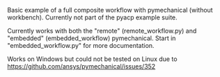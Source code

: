 Basic example of a full composite workflow with pymechanical (without workbench). Currently not part of the pyacp example suite.

Currently works with both the "remote" (remote_workflow.py) and "embedded" (embedded_workflow) pymechanical.
Start in "embedded_workflow.py" for more documentation.

Works on Windows but could not be tested on Linux due to https://github.com/ansys/pymechanical/issues/352